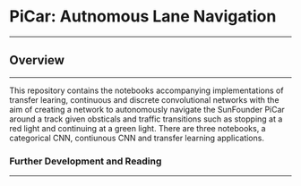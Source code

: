 # PiCar: Autnomous Lane Navigation
________________________________________________________________________________________________________________________________________

## Overview 
________________________________________________________________________________________________________________________________________

This repository contains the notebooks accompanying implementations of transfer learing, continuous and discrete convolutional networks
with the aim of creating a network to autonomously navigate the SunFounder PiCar around a track given obsticals and traffic 
transitions such as stopping at a red light and continuing at a green light. There are three notebooks, a categorical CNN, contiunous CNN
and transfer learning applications. 


### Further Development and Reading
________________________________________________________________________________________________________________________________________
